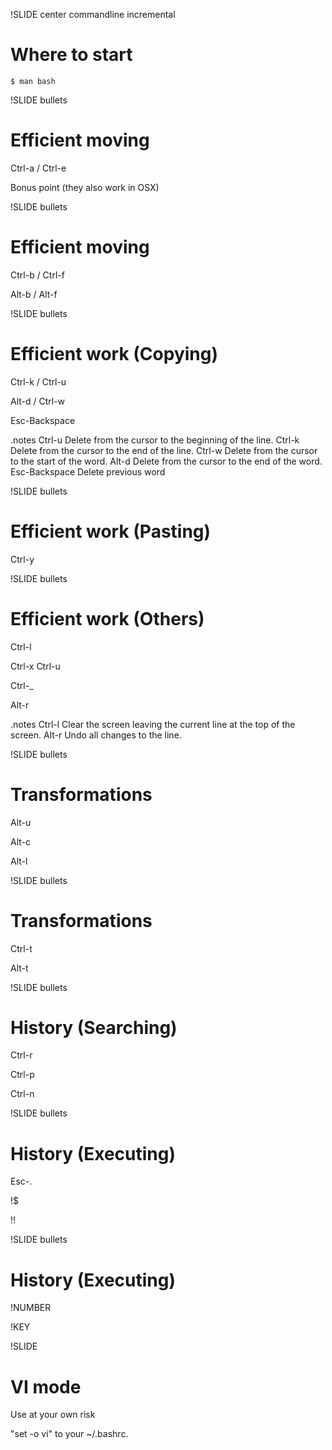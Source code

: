 !SLIDE center commandline incremental
# Where to start #

    $ man bash

!SLIDE bullets
# Efficient moving #

Ctrl-a / Ctrl-e

Bonus point (they also work in OSX)

!SLIDE bullets
# Efficient moving #

Ctrl-b / Ctrl-f

Alt-b	/ Alt-f

!SLIDE bullets
# Efficient work (Copying) #

Ctrl-k / Ctrl-u

Alt-d / Ctrl-w

Esc-Backspace

.notes Ctrl-u	 Delete from the cursor to the beginning of the line. Ctrl-k	 Delete from the cursor to the end of the line. Ctrl-w	 Delete from the cursor to the start of the word. Alt-d    Delete from the cursor to the end of the word. Esc-Backspace	 Delete previous word

!SLIDE bullets
# Efficient work (Pasting) #

Ctrl-y

!SLIDE bullets
# Efficient work (Others) #

Ctrl-l

Ctrl-x Ctrl-u

Ctrl-_

Alt-r

.notes Ctrl-l	 Clear the screen leaving the current line at the top of the screen. Alt-r	 Undo all changes to the line.

!SLIDE bullets
# Transformations #

Alt-u

Alt-c

Alt-l

!SLIDE bullets
# Transformations #

Ctrl-t

Alt-t

!SLIDE bullets
# History (Searching) #

Ctrl-r

Ctrl-p

Ctrl-n

!SLIDE bullets
# History (Executing) #

Esc-.

!$

!!

!SLIDE bullets
# History (Executing) #

!NUMBER

!KEY

!SLIDE
# VI mode #

Use at your own risk

"set -o vi" to your ~/.bashrc.
